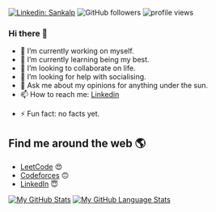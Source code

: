 [![Linkedin: Sankalp](https://img.shields.io/badge/-Tanya-blue?style=flat-square&logo=Linkedin&logoColor=white&link=https://www.linkedin.com/in/sankalpr-iiita/)](https://www.linkedin.com/in/sankalpr-iiita/)
![GitHub followers](https://img.shields.io/github/followers/Sankalp2002?label=Follow&style=social)
<img alt = "profile views" src="https://komarev.com/ghpvc/?username=Sankalp2002&color=brightgreen">  
### Hi there 👋

- 🔭 I’m currently working on myself.
- 🌱 I’m currently learning being my best.
- 👯 I’m looking to collaborate on life.
- 🤔 I’m looking for help with socialising.
- 💬 Ask me about my opinions for anything under the sun.
- 📫 How to reach me: <a href="https://www.linkedin.com/in/sankalpr-iiita/">Linkedin<a>
<!-- 😄 Pronouns: just guess and get cancelled. -->
- ⚡ Fun fact: no facts yet.

## Find me around the web 🌎 <a href="https://www.linkedin.com/in/sankalpr-iiita/"></a>
- <a href="https://leetcode.com/SankalpRajendran/">LeetCode</a> 😍
- <a href="https://codeforces.com/profile/FindingMe2022/">Codeforces</a> 🙃
- <a href="https://www.linkedin.com/in/sankalpr-iiita/">LinkedIn</a> 😇

[![My GitHub Stats](https://github-readme-stats.vercel.app/api/?username=Sankalp2002&count_private=true&theme=tokyonight&showicons=true)]()
[![My GitHub Language Stats](https://github-readme-stats.vercel.app/api/top-langs/?username=Sankalp2002&langs_count=5&theme=tokyonight)]()
